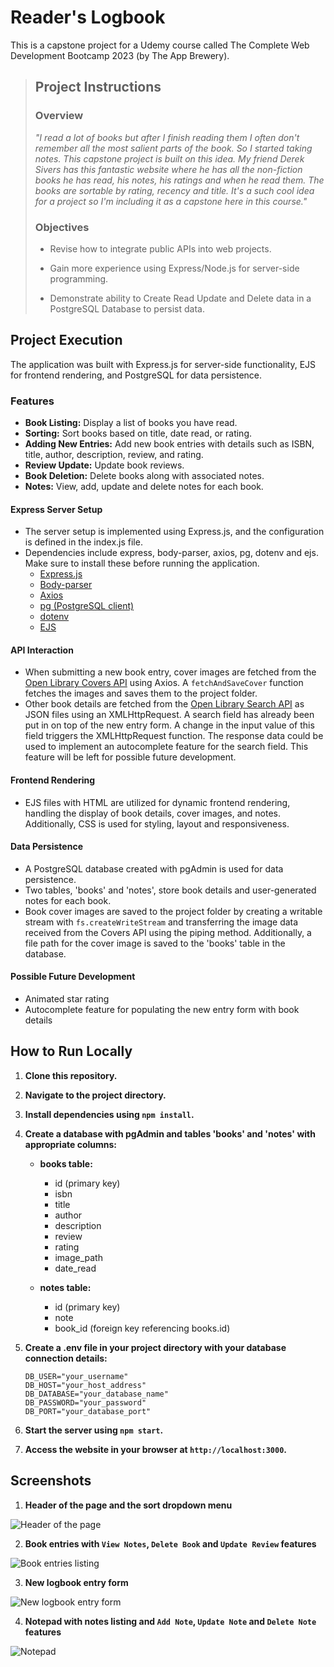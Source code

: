 # Reader's Logbook
This is a capstone project for a Udemy course called The Complete Web Development Bootcamp 2023 (by The App Brewery).

> ## Project Instructions
>
> ### Overview
> *"I read a lot of books but after I finish reading them I often don't remember all the most salient parts of the book. So I started taking notes. This capstone project is built on this idea. My friend Derek Sivers has this fantastic website where he has all the non-fiction books he has read, his notes, his ratings and when he read them. The books are sortable by rating, recency and title. It's a such cool idea for a project so I'm including it as a capstone here in this course."*
>
> ### Objectives
> * Revise how to integrate public APIs into web projects.
>
> * Gain more experience using Express/Node.js for server-side programming.
>
> * Demonstrate ability to Create Read Update and Delete data in a PostgreSQL Database to persist data.

## Project Execution

The application was built with Express.js for server-side functionality, EJS for frontend rendering, and PostgreSQL for data persistence.

### Features

* **Book Listing:** Display a list of books you have read.
* **Sorting:** Sort books based on title, date read, or rating.
* **Adding New Entries:** Add new book entries with details such as ISBN, title, author, description, review, and rating.
* **Review Update:** Update book reviews.
* **Book Deletion:** Delete books along with associated notes.
* **Notes:** View, add, update and delete notes for each book.

#### Express Server Setup
* The server setup is implemented using Express.js, and the configuration is defined in the index.js file.
* Dependencies include express, body-parser, axios, pg, dotenv and ejs. Make sure to install these before running the application.
  * [Express.js](https://expressjs.com/)
  * [Body-parser](https://www.npmjs.com/package/body-parser)
  * [Axios](https://axios-http.com/)
  * [pg (PostgreSQL client)](https://node-postgres.com/)
  * [dotenv](https://www.npmjs.com/package/dotenv)
  * [EJS](https://www.npmjs.com/package/ejs)

#### API Interaction
* When submitting a new book entry, cover images are fetched from the [Open Library Covers API](https://openlibrary.org/dev/docs/api/covers) using Axios. A `fetchAndSaveCover` function fetches the images and saves them to the project folder.
* Other book details are fetched from the [Open Library Search API](https://openlibrary.org/dev/docs/api/search) as JSON files using an XMLHttpRequest. A search field has already been put in on top of the new entry form. A change in the input value of this field triggers the XMLHttpRequest function. The response data could be used to implement an autocomplete feature for the search field. This feature will be left for possible future development.

#### Frontend Rendering
* EJS files with HTML are utilized for dynamic frontend rendering, handling the display of book details, cover images, and notes. Additionally, CSS is used for styling, layout and responsiveness.

#### Data Persistence
* A PostgreSQL database created with pgAdmin is used for data persistence.
* Two tables, 'books' and 'notes', store book details and user-generated notes for each book.
* Book cover images are saved to the project folder by creating a writable stream with `fs.createWriteStream` and transferring the image data received from the Covers API using the piping method. Additionally, a file path for the cover image is saved to the 'books' table in the database.

#### Possible Future Development
* Animated star rating
* Autocomplete feature for populating the new entry form with book details

## How to Run Locally

1. **Clone this repository.**
   
2. **Navigate to the project directory.**
   
3. **Install dependencies using `npm install`.**
   
4. **Create a database with pgAdmin and tables 'books' and 'notes' with appropriate columns:**
   * **books table:**
     * id (primary key)
     * isbn
     * title
     * author
     * description
     * review
     * rating
     * image_path
     * date_read

   * **notes table:**
     * id (primary key)
     * note
     * book_id (foreign key referencing books.id)

5. **Create a .env file in your project directory with your database connection details:**
   ```env
   DB_USER="your_username"
   DB_HOST="your_host_address"
   DB_DATABASE="your_database_name"
   DB_PASSWORD="your_password"
   DB_PORT="your_database_port"

6. **Start the server using `npm start`.**

7. **Access the website in your browser at `http://localhost:3000`.**

## Screenshots

1. **Header of the page and the sort dropdown menu**

![Header of the page](public/assets/images/screenshots/screen1.png)

2. **Book entries with `View Notes`, `Delete Book` and `Update Review` features**

![Book entries listing](public/assets/images/screenshots/screen2.png)

3. **New logbook entry form**

![New logbook entry form](public/assets/images/screenshots/screen3.png)

4. **Notepad with notes listing and `Add Note`, `Update Note` and `Delete Note` features**

![Notepad](public/assets/images/screenshots/screen4.png)
